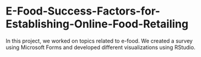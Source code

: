 # E-Food-Success-Factors-for-Establishing-Online-Food-Retailing
In this project, we worked on topics related to e-food. We created a survey using Microsoft Forms and developed different visualizations using RStudio.
